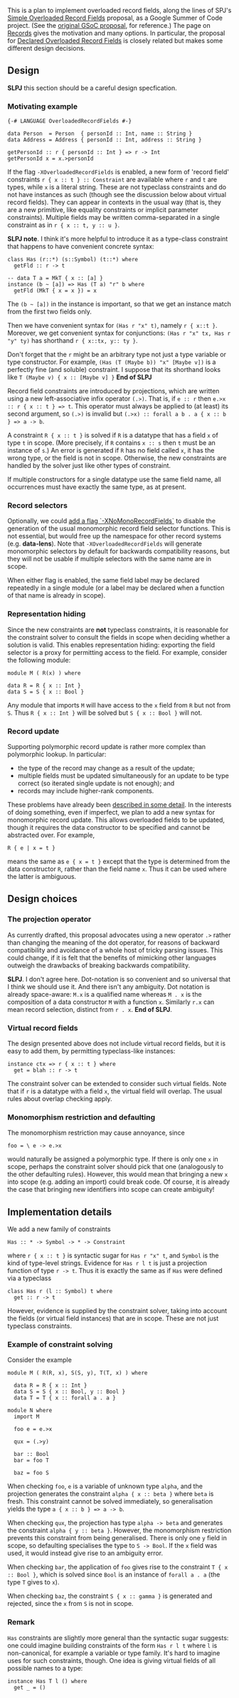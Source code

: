 
This is a plan to implement overloaded record fields, along the lines of SPJ's [Simple Overloaded Record Fields](records/overloaded-record-fields) proposal, as a Google Summer of Code project. (See the [
original GSoC proposal](http://www.google-melange.com/gsoc/proposal/review/google/gsoc2013/adamgundry/1), for reference.) The page on [Records](records) gives the motivation and many options.  In particular, the proposal for [Declared Overloaded Record Fields](records/declared-overloaded-record-fields) is closely related but makes some different design decisions.


## Design



**SLPJ** this section should be a careful design specfication.


### Motivating example


```wiki
{-# LANGUAGE OverloadedRecordFields #-}

data Person  = Person  { personId :: Int, name :: String }
data Address = Address { personId :: Int, address :: String }

getPersonId :: r { personId :: Int } => r -> Int
getPersonId x = x.>personId
```


If the flag `-XOverloadedRecordFields` is enabled, a new form of 'record field' constraints `r { x :: t } :: Constraint` are available where `r` and `t` are types, while `x` is a literal string.  These are not typeclass constraints and do not have instances as such (though see the discussion below about virtual record fields). They can appear in contexts in the usual way (that is, they are a new primitive, like equality constraints or implicit parameter constraints). Multiple fields may be written comma-separated in a single constraint as in `r { x :: t, y :: u }`.



**SLPJ note**.  I think it's more helpful to introduce it as a type-class constraint that happens to have convenient concrete syntax:


```wiki
class Has (r::*) (s::Symbol) (t::*) where
  getFld :: r -> t

-- data T a = MkT { x :: [a] }
instance (b ~ [a]) => Has (T a) "r" b where
  getFld (MkT { x = x }) = x
```


The `(b ~ [a])` in the instance is important, so that we get an instance match from the first two fields only.



Then we have convenient syntax for `(Has r "x" t)`, namely `r { x::t }`.  Moreover, we get convenient syntax for conjunctions: `(Has r "x" tx, Has r "y" ty)` has shorthand `r { x::tx, y:: ty }`.



Don't forget that the `r` might be an arbitrary type not just a type variable or type constructor.  For example, `(Has (T (Maybe b)) "x" [Maybe v])` is a perfectly fine (and soluble) constraint.  I suppose that its shorthand looks like `T (Maybe v) { x :: [Maybe v] }`
**End of SLPJ**



Record field constraints are introduced by projections, which are written using a new left-associative infix operator `(.>)`.  That is, if `e :: r` then `e.>x :: r { x :: t } => t`.  This operator must always be applied to (at least) its second argument, so `(.>)` is invalid but `(.>x) :: forall a b . a { x :: b } => a -> b`. 



A constraint `R { x :: t }` is solved if `R` is a datatype that has a field `x` of type `t` in scope. (More precisely, if `R` contains `x :: s` then `t` must be an instance of `s`.) An error is generated if `R` has no field called `x`, it has the wrong type, or the field is not in scope. Otherwise, the new constraints are handled by the solver just like other types of constraint.



If multiple constructors for a single datatype use the same field name, all occurrences must have exactly the same type, as at present.


### Record selectors



Optionally, we could [add a flag \`-XNoMonoRecordFields\`](records/declared-overloaded-record-fields/no-mono-record-fields) to disable the generation of the usual monomorphic record field selector functions.  This is not essential, but would free up the namespace for other record systems (e.g. **data-lens**). Note that `-XOverloadedRecordFields` will generate monomorphic selectors by default for backwards compatibility reasons, but they will not be usable if multiple selectors with the same name are in scope.



When either flag is enabled, the same field label may be declared repeatedly in a single module (or a label may be declared when a function of that name is already in scope).


### Representation hiding



Since the new constraints are **not** typeclass constraints, it is reasonable for the constraint solver to consult the fields in scope when deciding whether a solution is valid. This enables representation hiding: exporting the field selector is a proxy for permitting access to the field. For example, consider the following module:


```wiki
module M ( R(x) ) where

data R = R { x :: Int }
data S = S { x :: Bool }
```


Any module that imports `M` will have access to the `x` field from `R` but not from `S`. Thus `R { x :: Int }` will be solved but `S { x :: Bool }` will not.


### Record update



Supporting polymorphic record update is rather more complex than polymorphic lookup. In particular:


- the type of the record may change as a result of the update;
- multiple fields must be updated simultaneously for an update to be type correct (so iterated single update is not enough); and
- records may include higher-rank components.


These problems have already been [described in some detail](records/overloaded-record-fields#record-updates). In the interests of doing something, even if imperfect, we plan to add a new syntax for monomorphic record update. This allows overloaded fields to be updated, though it requires the data constructor to be specified and cannot be abstracted over. For example,


```wiki
R { e | x = t }
```


means the same as `e { x = t }` except that the type is determined from the data constructor `R`, rather than the field name `x`. Thus it can be used where the latter is ambiguous.


## Design choices


### The projection operator



As currently drafted, this proposal advocates using a new operator `.>` rather than changing the meaning of the dot operator, for reasons of backward compatibility and avoidance of a whole host of tricky parsing issues. This could change, if it is felt that the benefits of mimicking other languages outweigh the drawbacks of breaking backwards compatibility.



**SLPJ**.  I don't agree here.  Dot-notation is so convenient and so universal that I think we should use it.  And there isn't any ambiguity.  Dot notation is already space-aware: `M.x` is a qualified name whereas `M . x` is the composition of a data constructor `M` with a function `x`.  Similarly `r.x` can mean record selection, distinct from `r . x`.
**End of SLPJ**.


### Virtual record fields



The design presented above does not include virtual record fields, but it is easy to add them, by permitting typeclass-like instances:


```wiki
instance ctx => r { x :: t } where
  get = blah :: r -> t
```


The constraint solver can be extended to consider such virtual fields.  Note that if `r` is a datatype with a field `x`, the virtual field will overlap. The usual rules about overlap checking apply.


### Monomorphism restriction and defaulting



The monomorphism restriction may cause annoyance, since


```wiki
foo = \ e -> e.>x
```


would naturally be assigned a polymorphic type. If there is only one `x` in scope, perhaps the constraint solver should pick that one (analogously to the other defaulting rules). However, this would mean that bringing a new `x` into scope (e.g. adding an import) could break code. Of course, it is already the case that bringing new identifiers into scope can create ambiguity!


## Implementation details



We add a new family of constraints


```wiki
Has :: * -> Symbol -> * -> Constraint
```


where `r { x :: t }` is syntactic sugar for `Has r "x" t`, and `Symbol` is the kind of type-level strings. Evidence for `Has r l t` is just a projection function of type `r -> t`. Thus it is exactly the same as if `Has` were defined via a typeclass


```wiki
class Has r (l :: Symbol) t where
  get :: r -> t
```


However, evidence is supplied by the constraint solver, taking into account the fields (or virtual field instances) that are in scope. These are not just typeclass constraints.


### Example of constraint solving



Consider the example


```wiki
module M ( R(R, x), S(S, y), T(T, x) ) where

  data R = R { x :: Int }
  data S = S { x :: Bool, y :: Bool }
  data T = T { x :: forall a . a }

module N where
  import M

  foo e = e.>x

  qux = (.>y)
 
  bar :: Bool
  bar = foo T

  baz = foo S
```


When checking `foo`, `e` is a variable of unknown type `alpha`, and the projection generates the constraint `alpha { x :: beta }` where `beta` is fresh. 
This constraint cannot be solved immediately, so generalisation yields the type `a { x :: b } => a -> b`.



When checking `qux`, the projection has type `alpha -> beta` and generates the constraint `alpha { y :: beta }`. However, the monomorphism restriction prevents this constraint from being generalised. There is only one `y` field in scope, so defaulting specialises the type to `S -> Bool`. If the `x` field was used, it would instead give rise to an ambiguity error.



When checking `bar`, the application of `foo` gives rise to the constraint `T { x :: Bool }`, which is solved since `Bool` is an instance of `forall a . a` (the type `T` gives to `x`).



When checking `baz`, the constraint `S { x :: gamma }` is generated and rejected, since the `x` from `S` is not in scope.


### Remark



`Has` constraints are slightly more general than the syntactic sugar suggests: one could imagine building constraints of the form `Has r l t` where `l` is non-canonical, for example a variable or type family. It's hard to imagine uses for such constraints, though. One idea is giving virtual fields of all possible names to a type:


```wiki
instance Has T l () where
  get _ = ()
```